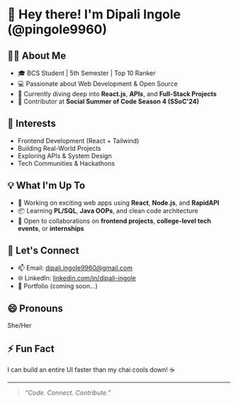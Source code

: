 # 👋 Hey there! I'm Dipali Ingole (@pingole9960)

## 👩‍💻 About Me
- 🎓 BCS Student | 5th Semester | Top 10 Ranker
- 💻 Passionate about Web Development & Open Source
- 🌱 Currently diving deep into **React.js**, **APIs**, and **Full-Stack Projects**
- 🚀 Contributor at **Social Summer of Code Season 4 (SSoC'24)**

## 👀 Interests
- Frontend Development (React + Tailwind)
- Building Real-World Projects
- Exploring APIs & System Design
- Tech Communities & Hackathons

## 💡 What I'm Up To
- 🔨 Working on exciting web apps using **React**, **Node.js**, and **RapidAPI**
- 📦 Learning **PL/SQL**, **Java OOPs**, and clean code architecture
- 🤝 Open to collaborations on **frontend projects**, **college-level tech events**, or **internships**

## 💬 Let's Connect
- 📫 Email: dipali.ingole9960@gmail.com
- 🌐 LinkedIn: [linkedin.com/in/dipali-ingole](https://www.linkedin.com/in/dipali-ingole)
- 🧠 Portfolio (coming soon...)

## 😄 Pronouns
She/Her

## ⚡ Fun Fact
I can build an entire UI faster than my chai cools down! ☕

---

> *“Code. Connect. Contribute.”*
